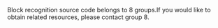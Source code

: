 Block recognition source code belongs to 8 groups.If you would like to obtain related resources, please contact group 8.
